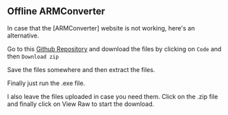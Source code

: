 ## Offline ARMConverter

In case that the [ARMConverter] website is not working, here's an alternative.

Go to this [Github Repository](https://github.com/MikaCybertron/ARM-Converter) and download the files by clicking on `Code` and then `Download zip`

Save the files somewhere and then extract the files.

Finally just run the .exe file.

I also leave the files uploaded in case you need them. Click on the .zip file and finally click on View Raw to start the download.